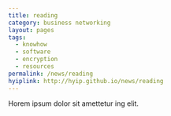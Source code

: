 ```yaml
---
title: reading
category: business networking
layout: pages
tags:
  - knowhow
  - software
  - encryption
  - resources
permalink: /news/reading
hyiplink: http://hyip.github.io/news/reading
---
```

Horem ipsum dolor sit amettetur ing elit. 
